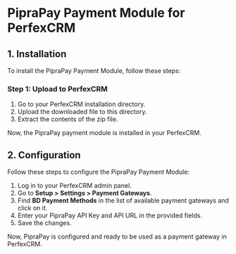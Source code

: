 # PipraPay Payment Module for PerfexCRM

## 1. Installation

To install the PipraPay Payment Module, follow these steps:

### Step 1: Upload to PerfexCRM

1. Go to your PerfexCRM installation directory.
3. Upload the downloaded file to this directory.
4. Extract the contents of the zip file.

Now, the PipraPay payment module is installed in your PerfexCRM.

## 2. Configuration

Follow these steps to configure the PipraPay Payment Module:

1. Log in to your PerfexCRM admin panel.
2. Go to **Setup > Settings > Payment Gateways**.
3. Find **BD Payment Methods** in the list of available payment gateways and click on it.
4. Enter your PipraPay API Key and API URL in the provided fields.
5. Save the changes.

Now, PipraPay is configured and ready to be used as a payment gateway in PerfexCRM.
